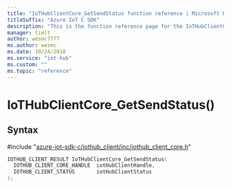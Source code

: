 ```yaml
---                             
title: "IoTHubClientCore_GetSendStatus function reference | Microsoft Docs" 
titleSuffix: "Azure IoT C SDK"            
description: "This is the function reference page for the IoTHubClientCore_GetSendStatus() function in the Azure IoT C SDK. This SDK is used with Azure IoT Hub and Azure IoT Hub Device Provisioning Service"            
manager: timlt                 
author: wesmc7777              
ms.author: wesmc               
ms.date: 10/24/2018                    
ms.service: "iot-hub"             
ms.custom: ""                
ms.topic: "reference"        
---                            
```


# IoTHubClientCore_GetSendStatus()

## Syntax

\#include "[azure-iot-sdk-c/iothub_client/inc/iothub_client_core.h](../iothub-client-core-h.md)"  
```C
IOTHUB_CLIENT_RESULT IoTHubClientCore_GetSendStatus(
  IOTHUB_CLIENT_CORE_HANDLE  iotHubClientHandle,
  IOTHUB_CLIENT_STATUS       iotHubClientStatus
);
```

